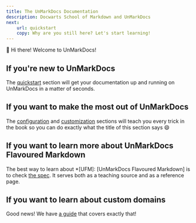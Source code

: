 ```yaml
---
title: The UnMarkDocs Documentation
description: Docwarts School of Markdown and UnMarkDocs
next: 
    url: quickstart
    copy: Why are you still here? Let's start learning!
---
```


:wave: Hi there! Welcome to UnMarkDocs!

## If you're new to UnMarkDocs
The [quickstart](quickstart) section will get your documentation up and running on UnMarkDocs in a matter of seconds.

## If you want to make the most out of UnMarkDocs
The [configuration](configuring) and [customization](customizing) sections will teach you every trick in the book so you can do exactly what the title of this section says :smile:

## If you want to learn more about UnMarkDocs Flavoured Markdown
The best way to learn about *[UFM]: [UnMarkDocs Flavoured Markdown] is to check [the spec](https://spec.unmarkdocs.co). It serves both as a teaching source and as a reference page.

## If you want to learn about custom domains
Good news! We have [a guide](custom-domains) that covers exactly that!